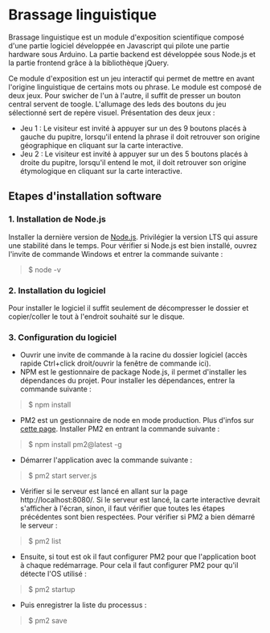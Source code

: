 # Brassage linguistique

Brassage linguistique est un module d'exposition scientifique composé d'une partie logiciel développée en Javascript qui pilote une partie hardware sous Arduino. La partie backend est développée sous Node.js et la partie frontend grâce à la bibliothèque jQuery.

Ce module d'exposition est un jeu interactif qui permet de mettre en avant l'origine linguistique de certains mots ou phrase. Le module est composé de deux jeux. Pour swicher de l'un à l'autre, il suffit de presser un bouton central servent de toogle. L'allumage des leds des boutons du jeu sélectionné sert de repère visuel. Présentation des deux jeux :
* Jeu 1 : Le visiteur est invité à appuyer sur un des 9 boutons placés à gauche du pupitre, lorsqu'il entend la phrase il doit retrouver son origine géographique en cliquant sur la carte interactive.
* Jeu 2 : Le visiteur est invité à appuyer sur un des 5 boutons placés à droite du pupitre, lorsqu'il entend le mot, il doit retrouver son origine étymologique en cliquant sur la carte interactive.

## Etapes d'installation software
### 1. Installation de Node.js
Installer la dernière version de [Node.js](https://nodejs.org/en/). Privilégier la version LTS qui assure une stabilité dans le temps. Pour vérifier si Node.js est bien installé, ouvrez l'invite de commande Windows et entrer la commande suivante :
> $ node -v

### 2. Installation du logiciel
Pour installer le logiciel il suffit seulement de décompresser le dossier et copier/coller le tout à l'endroit souhaité sur le disque.

### 3. Configuration du logiciel
* Ouvrir une invite de commande à la racine du dossier logiciel (accès rapide Ctrl+click droit/ouvrir la fenêtre de commande ici).
* NPM est le gestionnaire de package Node.js, il permet d'installer les dépendances du projet. Pour installer les dépendances, entrer la commande suivante : 
> $ npm install
* PM2 est un gestionnaire de node en mode production. Plus d'infos sur [cette page](https://www.npmjs.com/package/pm2). Installer PM2 en entrant la commande suivante : 
> $ npm install pm2@latest -g
* Démarrer l'application avec la commande suivante :
> $ pm2 start server.js
* Vérifier si le serveur est lancé en allant sur la page http://localhost:8080/. Si le serveur est lancé, la carte interactive devrait s'afficher à l'écran, sinon, il faut vérifier que toutes les étapes précédentes sont bien respectées.
Pour vérifier si PM2 a bien démarré le serveur :
> $ pm2 list
* Ensuite, si tout est ok il faut configurer PM2 pour que l'application boot à chaque redémarrage. Pour cela il faut configurer PM2 pour qu'il détecte l'OS utilisé :
> $ pm2 startup  
* Puis enregistrer la liste du processus :
> $ pm2 save 



